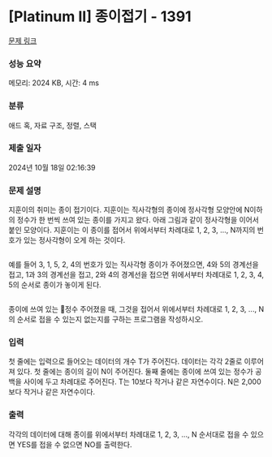 # [Platinum II] 종이접기 - 1391 

[문제 링크](https://www.acmicpc.net/problem/1391) 

### 성능 요약

메모리: 2024 KB, 시간: 4 ms

### 분류

애드 혹, 자료 구조, 정렬, 스택

### 제출 일자

2024년 10월 18일 02:16:39

### 문제 설명

<p>지훈이의 취미는 종이 접기이다. 지훈이는 직사각형의 종이에 정사각형 모양안에 N이하의 정수가 한 번씩 쓰여 있는 종이를 가지고 왔다. 아래 그림과 같이 정사각형을 이어서 붙인 모양이다. 지훈이는 이 종이를 접어서 위에서부터 차례대로 1, 2, 3, ..., N까지의 번호가 있는 정사각형이 오게 하는 것이다.</p>

<p style="text-align: center;"><img alt="" src="https://upload.acmicpc.net/3b817035-e668-46dc-8872-872ae8c656ed/-/preview/"></p>

<p>예를 들어 3, 1, 5, 2, 4의 번호가 있는 직사각형 종이가 주어졌으면, 4와 5의 경계선을 접고, 1과 3의 경계선을 접고, 2와 4의 경계선을 접으면 위에서부터 차례대로 1, 2, 3, 4, 5의 순서로 종이가 놓이게 된다.</p>

<p style="text-align: center;"><img alt="" src="https://upload.acmicpc.net/51365bdd-6f9b-40df-a1f1-4db0fe8871c5/-/preview/"></p>

<p>종이에 쓰여 있는 정수 주어졌을 때, 그것을 접어서 위에서부터 차례대로 1, 2, 3, ..., N의 순서로 접을 수 있는지 없는지를 구하는 프로그램을 작성하시오.</p>

### 입력 

 <p>첫 줄에는 입력으로 들어오는 데이터의 개수 T가 주어진다. 데이터는 각각 2줄로 이루어져 있다. 첫 줄에는 종이의 길이 N이 주어진다. 둘째 줄에는 종이에 쓰여 있는 정수가 공백을 사이에 두고 차례대로 주어진다. T는 10보다 작거나 같은 자연수이다. N은 2,000보다 작거나 같은 자연수이다.</p>

### 출력 

 <p>각각의 데이터에 대해 종이를 위에서부터 차례대로 1, 2, 3, ..., N 순서대로 접을 수 있으면 YES를 접을 수 없으면 NO를 출력한다.</p>

